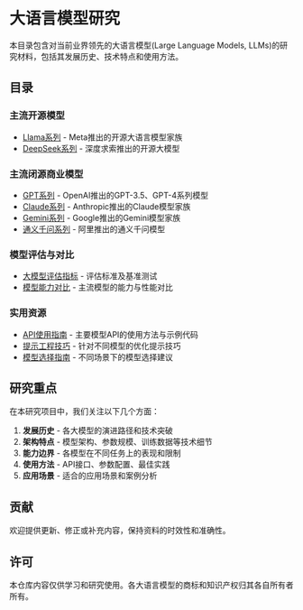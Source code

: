 # 大语言模型研究

本目录包含对当前业界领先的大语言模型(Large Language Models, LLMs)的研究材料，包括其发展历史、技术特点和使用方法。

## 目录

### 主流开源模型
- [Llama系列](./llama.md) - Meta推出的开源大语言模型家族
- [DeepSeek系列](./deepseek.md) - 深度求索推出的开源大模型

### 主流闭源商业模型
- [GPT系列](./gpt.md) - OpenAI推出的GPT-3.5、GPT-4系列模型
- [Claude系列](./claude.md) - Anthropic推出的Claude模型家族
- [Gemini系列](./gemini.md) - Google推出的Gemini模型家族
- [通义千问系列](./qianwen.md) - 阿里推出的通义千问模型

### 模型评估与对比
- [大模型评估指标](./evaluation.md) - 评估标准及基准测试
- [模型能力对比](./comparison.md) - 主流模型的能力与性能对比

### 实用资源
- [API使用指南](./api-usage.md) - 主要模型API的使用方法与示例代码
- [提示工程技巧](./prompt-engineering.md) - 针对不同模型的优化提示技巧
- [模型选择指南](./model-selection.md) - 不同场景下的模型选择建议

## 研究重点

在本研究项目中，我们关注以下几个方面：

1. **发展历史** - 各大模型的演进路径和技术突破
2. **架构特点** - 模型架构、参数规模、训练数据等技术细节
3. **能力边界** - 各模型在不同任务上的表现和限制
4. **使用方法** - API接口、参数配置、最佳实践
5. **应用场景** - 适合的应用场景和案例分析

## 贡献

欢迎提供更新、修正或补充内容，保持资料的时效性和准确性。

## 许可

本仓库内容仅供学习和研究使用。各大语言模型的商标和知识产权归其各自所有者所有。 